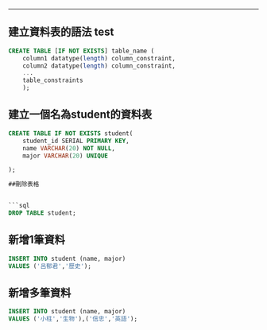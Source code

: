 

---

## 建立資料表的語法 test

```sql
CREATE TABLE [IF NOT EXISTS] table_name ( 
    column1 datatype(length) column_constraint, 
    column2 datatype(length) column_constraint, 
    ... 
    table_constraints
    );
```
## 建立一個名為student的資料表
```sql
CREATE TABLE IF NOT EXISTS student(
    student_id SERIAL PRIMARY KEY,
    name VARCHAR(20) NOT NULL,
    major VARCHAR(20) UNIQUE

);

##刪除表格


```sql
DROP TABLE student;
```

## 新增1筆資料

```sql
INSERT INTO student (name, major)
VALUES ('呂郁君','歷史');

```


## 新增多筆資料

```sql
INSERT INTO student (name, major)
VALUES ('小柱','生物'),('信忠','英語');

```